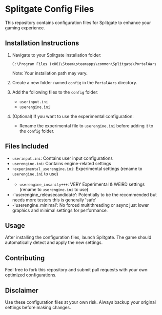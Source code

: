 # Splitgate Config Files

This repository contains configuration files for Splitgate to enhance your gaming experience.

## Installation Instructions

1. Navigate to your Splitgate installation folder:
   ```
   C:\Program Files (x86)\Steam\steamapps\common\Splitgate\PortalWars
   ```
   Note: Your installation path may vary.

2. Create a new folder named `config` in the `PortalWars` directory.

3. Add the following files to the `config` folder:
   - `userinput.ini`
   - `userengine.ini`

4. (Optional) If you want to use the experimental configuration:
   - Rename the experimental file to `userengine.ini` before adding it to the `config` folder.

## Files Included

- `userinput.ini`: Contains user input configurations
- `userengine.ini`: Contains engine-related settings
- -`experimental_userengine.ini`: Experimental settings (rename to `userengine.ini` to use)
- - `userengine_insanity+++`: VERY Experimental & WEIRD settings (rename to `userengine.ini` to use)
-  -'userengine_releasecandidate': Potentially to be the recommended but needs more testers this is generally 'safe'
-  -'userengine_minimal': No forced multithreading or async just lower graphics and minimal settings for performance. 

## Usage

After installing the configuration files, launch Splitgate. The game should automatically detect and apply the new settings.

## Contributing

Feel free to fork this repository and submit pull requests with your own optimized configurations.

## Disclaimer

Use these configuration files at your own risk. Always backup your original settings before making changes.
